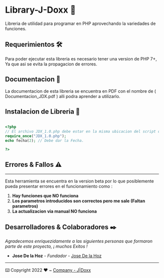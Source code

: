
# Library-J-Doxx 🚀
Libreria de utilidad para programar en PHP aprovechando la variedades de funciones.



## Requerimientos 🛠
Para poder ejecutar esta libreria es necesario tener una version de PHP 7+, Ya que asi se evita la propagacion de errores.


## Documentacion 📃
La documentacion de esta libreria se encuentra en PDF con el nombre de ( Documentacion_JDX.pdf ) alli podra aprender a utilizarlo.



## Instalacion de Libreria 🔧

```php

<?php
// El archivo JDX_1.0.php debe estar en la misma ubicacion del script donde se esta incluyendo el archivo PHP.
require_once("JDX_1.0.php");
echo fecha(2); // Debe dar la Fecha.

?>

```



## Errores & Fallos ⚠
***
Esta herramienta se encuentra en la version beta por lo que posiblemente pueda presentar errores en el funcionamiento como :
1. **Hay funciones que NO funciona**
2. **Los parametros introducidos son correctos pero me sale (Faltan parametros)**
3. **La actualizacion via manual NO funciona**




## Desarrolladores & Colaboradores ✒️

_Agradecemos enriquezidamente a las siguientes personas que formaron parte de este proyecto, ¡ muchos Exitos !_

* **Jose De la Hoz** - *Fundador* - [Jose De la Hoz](https://github.com/josedoxx)



---
⌨️ Copyright 2022 ❤️ ~ [Company - J|Doxx](https://github.com/josedoxx)

